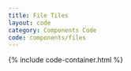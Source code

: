 ```yaml
---
title: File Tiles
layout: code
category: Components Code
code: components/files
---
```


{% include code-container.html %}
